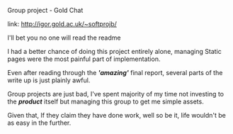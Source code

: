 Group project - Gold Chat

link: http://igor.gold.ac.uk/~softprojb/

I'll bet you no one will read the readme

I had a better chance of doing this project entirely alone, managing Static pages were the most painful part of implementation.

Even after reading through the ***'amazing'*** final report, several parts of the write up is just plainly awful.

Group projects are just bad, I've spent majority of my time not investing to the ***product*** itself but managing this group to get me simple assets.

Given that, If they claim they have done work, well so be it, life wouldn't be as easy in the further.